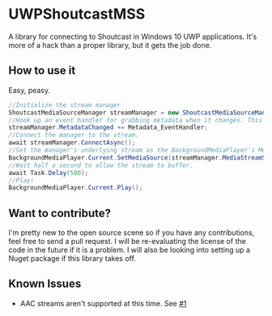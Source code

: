 # UWPShoutcastMSS

A library for connecting to Shoutcast in Windows 10 UWP applications. It's more of a hack than a proper library, but it gets the job done.

## How to use it

Easy, peasy.

```c#
//Initialize the stream manager
ShoutcastMediaSourceManager streamManager = new ShoutcastMediaSourceManager(new Uri("http://fakeshoutcaststream.com/"));
//Hook up an event handler for grabbing metadata when it changes. This means you can update your "Now Playing" display.
streamManager.MetadataChanged += Metadata_EventHandler;
//Connect the manager to the stream.
await streamManager.ConnectAsync();
//Set the manager's underlying stream as the BackgroundMediaPlayer's MediaSource.
BackgroundMediaPlayer.Current.SetMediaSource(streamManager.MediaStreamSource);
//Wait half a second to allow the stream to buffer.
await Task.Delay(500);
//Play!
BackgroundMediaPlayer.Current.Play();
```

## Want to contribute?
I'm pretty new to the open source scene so if you have any contributions, feel free to send a pull request. I will be re-evaluating the license of the code in the future if it is a problem. I will also be looking into setting up a Nuget package if this library takes off.

## Known Issues
- AAC streams aren't supported at this time. See [#1](https://github.com/Amrykid/UWPShoutcastMSS/issues/1)
